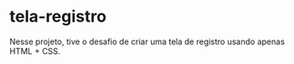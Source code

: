 # tela-registro
Nesse projeto, tive o desafio de criar uma tela de registro usando apenas HTML + CSS.
